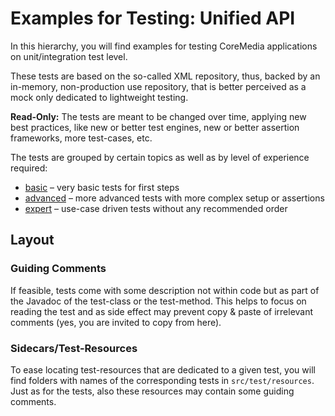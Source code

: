 # Examples for Testing: Unified API

In this hierarchy, you will find examples for testing CoreMedia applications
on unit/integration test level.

These tests are based on the so-called XML repository, thus, backed by an
in-memory, non-production use repository, that is better perceived as a
mock only dedicated to lightweight testing.

**Read-Only:** The tests are meant to be changed over time, applying new best
practices, like new or better test engines, new or better assertion frameworks,
more test-cases, etc.

The tests are grouped by certain topics as well as by level of experience
required:

* [basic](basic/README.md) – very basic tests for first steps
* [advanced](advanced/README.md) – more advanced tests with more complex setup or assertions
* [expert](expert/README.md) – use-case driven tests without any recommended order

## Layout

### Guiding Comments

If feasible, tests come with some description not within code but as part
of the Javadoc of the test-class or the test-method. This helps to focus on
reading the test and as side effect may prevent copy & paste of irrelevant
comments (yes, you are invited to copy from here).

### Sidecars/Test-Resources

To ease locating test-resources that are dedicated to a given test, you will
find folders with names of the corresponding tests in `src/test/resources`.
Just as for the tests, also these resources may contain some guiding comments.

